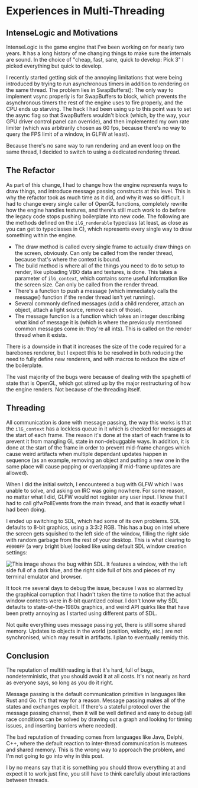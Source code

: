 # Experiences in Multi-Threading

## IntenseLogic and Motivations

IntenseLogic is the game engine that I've been working on for nearly two years. It has a long history of me changing things to make sure the internals are sound. In the choice of "cheap, fast, sane, quick to develop: Pick 3" I picked everything but quick to develop.

I recently started getting sick of the annoying limitations that were being introduced by trying to run asynchronous timers in addition to rendering on the same thread. The problem lies in SwapBuffers(): The only way to implement vsync properly is for SwapBuffers to block, which prevents the asynchronous timers the rest of the engine uses to fire properly, and the CPU ends up starving. The hack I had been using up to this point was to set the async flag so that SwapBuffers wouldn't block (which, by the way, your GPU driver control panel can override), and then implemented my own rate limiter (which was arbitrarily chosen as 60 fps, because there's no way to query the FPS limit of a window, in GLFW at least).

Because there's no sane way to run rendering and an event loop on the same thread, I decided to switch to using a dedicated rendering thread.

## The Refactor

As part of this change, I had to change how the engine represents ways to draw things, and introduce message passing constructs at this level. This is why the refactor took as much time as it did, and why it was so difficult. I had to change every single caller of OpenGL functions, completely rewrite how the engine handles textures, and there's still much work to do before the legacy code stops pushing boilerplate into new code. The following are the methods defined on the `ilG_renderable` typeclass (at least, as close as you can get to typeclasses in C), which represents every single way to draw something within the engine.

- The draw method is called every single frame to actually draw things on the screen, obviously. Can only be called from the render thread, because that's where the context is bound.
- The build method is where all of the things you need to do to setup to render, like uploading VBO data and textures, is done. This takes a parameter of `ilG_context`, which contains some useful information like the screen size. Can only be called from the render thread.
- There's a function to push a message (which immediately calls the message() function if the render thread isn't yet running).
- Several commonly defined messages (add a child renderer, attach an object, attach a light source, remove each of those).
- The message function is a function which takes an integer describing what kind of message it is (which is where the previously mentioned common messages come in: they're all ints). This is called on the render thread when it exists.

There is a downside in that it increases the size of the code required for a barebones renderer, but I expect this to be resolved in both reducing the need to fully define new renderers, and with macros to reduce the size of the boilerplate.

The vast majority of the bugs were because of dealing with the spaghetti of state that is OpenGL, which got stirred up by the major restructuring of how the engine renders. Not because of the threading itself.

## Threading

All communication is done with message passing, the way this works is that the `ilG_context` has a lockless queue in it which is checked for messages at the start of each frame. The reason it's done at the start of each frame is to prevent it from mangling GL state in non-debuggable ways. In addition, it is done at the start of the frame in order to prevent mid-frame changes which cause weird artifacts when multiple dependant updates happen in sequence (as an example, removing an object and putting a new one in the same place will cause popping or overlapping if mid-frame updates are allowed).

When I did the initial switch, I encountered a bug with GLFW which I was unable to solve, and asking on IRC was going nowhere. For some reason, no matter what I did, GLFW would not register any user input. I knew that I had to call glfwPollEvents from the main thread, and that is exactly what I had been doing.

I ended up switching to SDL, which had some of its own problems. SDL defaults to 8-bit graphics, using a 3:3:2 RGB. This has a bug on intel where the screen gets squished to the left side of the window, filling the right side with random garbage from the rest of your desktop. This is what clearing to `#0000FF` (a very bright blue) looked like using default SDL window creation settings:

![This image shows the bug within SDL. It features a window, with the left side full of a dark blue, and the right side full of bits and pieces of my terminal emulator and browser.](http://i.imgur.com/ahOQPwI.png)

It took me several days to debug the issue, because I was so alarmed by the graphical corruption that I hadn't taken the time to notice that the actual window contents were in 8-bit quantized colour. I don't know why SDL defaults to state-of-the-1980s graphics, and weird API quirks like that have been pretty annoying as I started using different parts of SDL.

Not quite everything uses message passing yet, there is still some shared memory. Updates to objects in the world (position, velocity, etc.) are not synchronised, which may result in artifacts. I plan to eventually remidy this.

## Conclusion

The reputation of multithreading is that it's hard, full of bugs, nondeterministic, that you should avoid it at all costs. It's not nearly as hard as everyone says, so long as you do it right.

Message passing is the default communication primitive in languages like Rust and Go. It's that way for a reason. Message passing makes all of the states and exchanges explicit. If there's a stateful protocol over the message passing channel, then it will be well defined and easy to debug (all race conditions can be solved by drawing out a graph and looking for timing issues, and inserting barriers where needed).

The bad reputation of threading comes from languages like Java, Delphi, C++, where the default reaction to inter-thread communication is mutexes and shared memory. This is the wrong way to approach the problem, and I'm not going to go into why in this post.

I by no means say that it is something you should throw everything at and expect it to work just fine, you still have to think carefully about interactions between threads.
